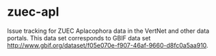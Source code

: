 # zuec-apl
Issue tracking for ZUEC Aplacophora data in the VertNet and other data portals. This data set corresponds to GBIF data set http://www.gbif.org/dataset/f05e070e-f907-46af-9660-d8fc0a5aa910.
